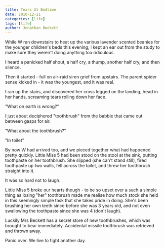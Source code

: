 ```yaml
---
title: Tears At Bedtime
date: 2010-12-21
categories: [life]
tags: [life]
author: Jonathan Beckett
---
```


While W ran downstairs to heat up the various lavender scented beanies for the younger children's beds this evening, I kept an ear out from the study to make sure they weren't doing anything too ridiculous.

I heard a panicked half shout, a half cry, a thump, another half cry, and then silence.

Then it started - full on air-raid siren grief from upstairs. The parent spider sense kicked in - it was the youngest, and it was real.

I ran up the stairs, and discovered her cross legged on the landing, head in her hands, screaming tears rolling down her face.

"What on earth is wrong?"

I just about deciphered "toothbrush" from the babble that came out between gasps for air.

"What about the toothbrush?"

"In toilet"

By now W had arrived too, and we pieced together what had happened pretty quickly. Little Miss 5 had been stood on the stool at the sink, putting toothpaste on her toothbrush. She slipped (she can't stand still), fired toothpaste up two walls, fell across the toilet, and threw her toothbrush straight into it.

It was so hard not to laugh.

Little Miss 5 broke our hearts though - to be so upset over a such a simple thing as losing "her" toothbrush made me realise how much stock she held in this seemingly simple task that she takes pride in doing. She's been brushing her own teeth since before she was 3 years old, and not even swallowing the toothpaste since she was 4 (don't laugh).

Luckily Mrs Beckett has a secret store of new toothbrushes, which was brought to bear immediately. Accidental missile toothbrush was retrieved and thrown away.

Panic over. We live to fight another day.